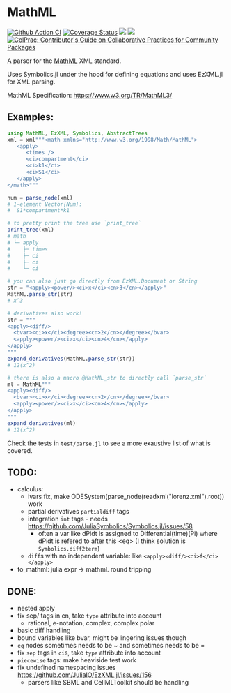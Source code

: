 # MathML

[![Github Action CI](https://github.com/SciML/MathML.jl/workflows/CI/badge.svg)](https://github.com/SciML/MathML.jl/actions)
[![Coverage Status](https://coveralls.io/repos/github/SciML/MathML.jl/badge.svg?branch=main)](https://coveralls.io/github/SciML/MathML.jl?branch=main)
[![](https://img.shields.io/badge/docs-dev-blue.svg)](https://SciML.github.io/MathML.jl/dev)
[![](https://img.shields.io/badge/docs-stable-blue.svg)](https://SciML.github.io/MathML.jl/stable)
[![ColPrac: Contributor's Guide on Collaborative Practices for Community Packages](https://img.shields.io/badge/ColPrac-Contributor's%20Guide-blueviolet)](https://github.com/SciML/ColPrac)

A parser for the [MathML](https://en.wikipedia.org/wiki/MathML) XML standard.

Uses Symbolics.jl under the hood for defining equations and uses EzXML.jl for XML parsing.

MathML Specification: https://www.w3.org/TR/MathML3/

## Examples:
```julia
using MathML, EzXML, Symbolics, AbstractTrees
xml = xml"""<math xmlns="http://www.w3.org/1998/Math/MathML">
   <apply>
      <times />
      <ci>compartment</ci>
      <ci>k1</ci>
      <ci>S1</ci>
   </apply>
</math>"""

num = parse_node(xml)
# 1-element Vector{Num}:
#  S1*compartment*k1

# to pretty print the tree use `print_tree`
print_tree(xml)
# math
# └─ apply
#    ├─ times
#    ├─ ci
#    ├─ ci
#    └─ ci

# you can also just go directly from EzXML.Document or String
str = "<apply><power/><ci>x</ci><cn>3</cn></apply>"
MathML.parse_str(str)
# x^3

# derivatives also work!
str = """
<apply><diff/>
  <bvar><ci>x</ci><degree><cn>2</cn></degree></bvar>
  <apply><power/><ci>x</ci><cn>4</cn></apply>
</apply>
"""
expand_derivatives(MathML.parse_str(str))
# 12(x^2)

# there is also a macro @MathML_str to directly call `parse_str`
ml = MathML"""
<apply><diff/>
  <bvar><ci>x</ci><degree><cn>2</cn></degree></bvar>
  <apply><power/><ci>x</ci><cn>4</cn></apply>
</apply>
"""
expand_derivatives(ml)
# 12(x^2)
```

Check the tests in `test/parse.jl` to see a more exaustive list of what is covered.

## TODO:
* calculus:
    - ivars fix, make ODESystem(parse_node(readxml("lorenz.xml").root)) work
    - partial derivatives `partialdiff` tags
    - integration `int` tags - needs https://github.com/JuliaSymbolics/Symbolics.jl/issues/58
        - often a var like dPidt is assigned to Differential(time)(Pi) where dPidt is refered to after this \<eq> (I think solution is `Symbolics.diff2term`)
    - `diff`s with no independent variable: like `<apply><diff/><ci>f</ci></apply>`
* to_mathml: julia expr -> mathml. round tripping 

## DONE:
* nested apply
* fix sep/ tags in cn, take `type` attribute into account 
    - rational, e-notation, complex, complex polar
* basic diff handling
* bound variables like bvar, might be lingering issues though
* `eq` nodes sometimes needs to be ~ and sometimes needs to be =
* fix `sep` tags in `ci`s, take `type` attribute into account
* `piecewise` tags: make heaviside test work
* fix undefined namespacing issues https://github.com/JuliaIO/EzXML.jl/issues/156 
    - parsers like SBML and CellMLToolkit should be handling
